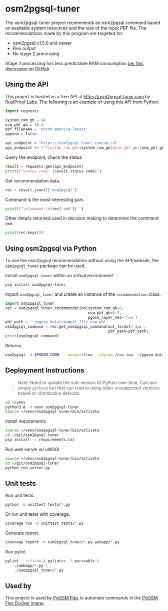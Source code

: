 # osm2pgsql-tuner

The osm2pgsql-tuner project recommends an osm2pgsql command based on
available system resources and the size of the input PBF file.
The recommendations made by this program are targeted for:

* osm2pgsql v1.5.0 and newer
* Flex output
* No stage 2 processing

Stage 2 processing has less predictable RAM consumption
[per this discussion on GitHub](https://github.com/openstreetmap/osm2pgsql/discussions/1536).



## Using the API

This project is hosted as a free API at https://osm2pgsql-tuner.com by RustProof Labs.
The following is an example of using this API from Python.

```python
import requests

system_ram_gb = 64
osm_pbf_gb = 10.4
pbf_filename = 'north-america-latest'
append = False

api_endpoint = 'https://osm2pgsql-tuner.com/api/v1'
api_endpoint += f'?system_ram_gb={system_ram_gb}&osm_pbf_gb={osm_pbf_gb}&append={append}&pbf_filename={pbf_filename}'
```

Query the endpoint, check the status.

```python
result = requests.get(api_endpoint)
print(f'Status code: {result.status_code}')
```

Get recommendation data.

```python
rec = result.json()['osm2pgsql']
```

Command is the most interesting part.

```python
print(f"\nCommand:\n{rec['cmd']} ")
```

Other details returned used in decision making to determine the command `cmd`.

```python
print(rec.keys())
```

## Using osm2pgsql via Python

To use the osm2pgsql recommendation without using the API/website, the
`osm2pgsql_tuner` package can be used.

Install `osm2pgsql-tuner` within an virtual environment.

```bash
pip install osm2pgsql-tuner
```

Import `osm2pgsql_tuner` and create an instance of the `recommendation` class.

```python
import osm2pgsql_tuner
rec = osm2pgsql_tuner.recommendation(system_ram_gb=8,
                                     osm_pbf_gb=0.5,
                                     pgosm_layer_set='run')
pbf_path = '~/pgosm-data/example_file.osm.pbf'
osm2pgsql_command = rec.get_osm2pgsql_command(out_format='api',
                                              pbf_path=pbf_path)
print(osm2pgsql_command)
```

Returns.

```bash
osm2pgsql -d $PGOSM_CONN  --output=flex --style=./run.lua  ~/pgosm-data/example_file.osm.pbf
```


## Deployment Instructions

> Note:  Need to update the sub-version of Python over time.  Can use simply
`python3` but that can lead to using older unsupported versions based on distribution defaults.


```bash
cd ~/venv
python3.8 -m venv osm2pgsql-tuner
source ~/venv/osm2pgsql-tuner/bin/activate
```

Install requirements

```bash
source ~/venv/osm2pgsql-tuner/bin/activate
cd ~/git/osm2pgsql-tuner
pip install -r requirements.txt
```

Run web server w/ uWSGI.

```bash
source ~/venv/osm2pgsql-tuner/bin/activate
cd ~/git/osm2pgsql-tuner
python run_server.py
```


## Unit tests

Run unit tests.

```bash
python -m unittest tests/*.py
```

Or run unit tests with coverage.

```bash
coverage run -m unittest tests/*.py
```

Generate report.

```bash
coverage report -m osm2pgsql_tuner/*.py webapp/*.py
```


Run pylint.

```bash
pylint --rcfile=./.pylintrc -f parseable \
    ./webapp/*.py \
    ./osm2pgsql_tuner/*.py
```

## Used by

This project is used by [PgOSM Flex](https://github.com/rustprooflabs/pgosm-flex)
to automate commands in the [PgOSM Flex Docker image](https://hub.docker.com/r/rustprooflabs/pgosm-flex).
